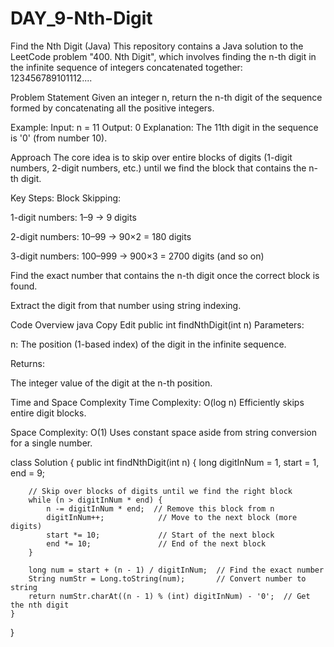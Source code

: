 # DAY_9-Nth-Digit

Find the Nth Digit (Java)
This repository contains a Java solution to the LeetCode problem "400. Nth Digit", which involves finding the n-th digit in the infinite sequence of integers concatenated together: 123456789101112....

Problem Statement
Given an integer n, return the n-th digit of the sequence formed by concatenating all the positive integers.

Example:
Input: n = 11
Output: 0
Explanation: The 11th digit in the sequence is '0' (from number 10).

Approach
The core idea is to skip over entire blocks of digits (1-digit numbers, 2-digit numbers, etc.) until we find the block that contains the n-th digit.

Key Steps:
Block Skipping:

1-digit numbers: 1–9 → 9 digits

2-digit numbers: 10–99 → 90×2 = 180 digits

3-digit numbers: 100–999 → 900×3 = 2700 digits
(and so on)

Find the exact number that contains the n-th digit once the correct block is found.

Extract the digit from that number using string indexing.

Code Overview
java
Copy
Edit
public int findNthDigit(int n)
Parameters:

n: The position (1-based index) of the digit in the infinite sequence.

Returns:

The integer value of the digit at the n-th position.

Time and Space Complexity
Time Complexity: O(log n)
Efficiently skips entire digit blocks.

Space Complexity: O(1)
Uses constant space aside from string conversion for a single number.



class Solution {
    public int findNthDigit(int n) {
        long digitInNum = 1, start = 1, end = 9;

        // Skip over blocks of digits until we find the right block
        while (n > digitInNum * end) {
            n -= digitInNum * end;  // Remove this block from n
            digitInNum++;            // Move to the next block (more digits)
            start *= 10;             // Start of the next block
            end *= 10;               // End of the next block
        }

        long num = start + (n - 1) / digitInNum;  // Find the exact number
        String numStr = Long.toString(num);       // Convert number to string
        return numStr.charAt((n - 1) % (int) digitInNum) - '0';  // Get the nth digit
    }
}
